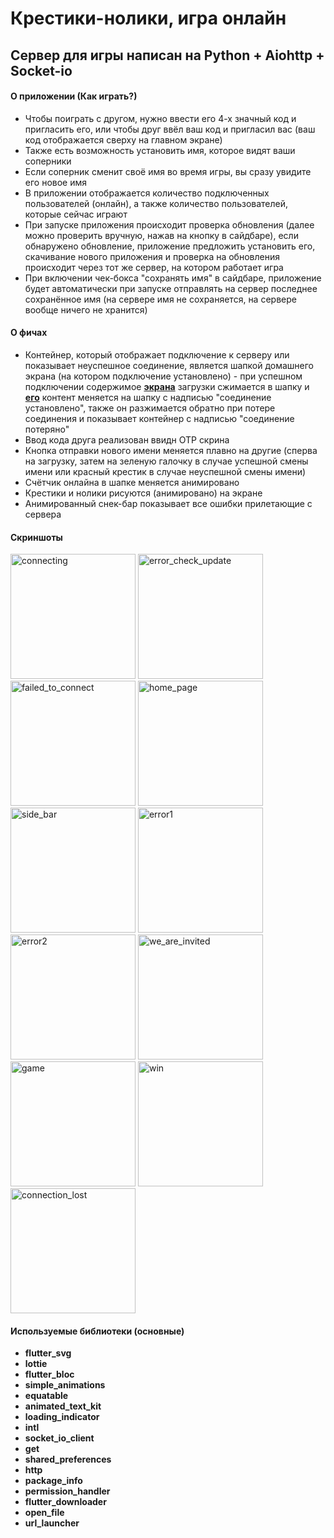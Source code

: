 # Крестики-нолики, игра онлайн

## Сервер для игры написан на Python + Aiohttp + Socket-io

#### О приложении (Как играть?)
- Чтобы поиграть с другом, нужно ввести его 4-х значный код и пригласить его, или чтобы друг ввёл ваш код и пригласил вас (ваш код отображается сверху на главном экране)
- Также есть возможность установить имя, которое видят ваши соперники
- Если соперник сменит своё имя во время игры, вы сразу увидите его новое имя
- В приложении отображается количество подключенных пользователей (онлайн), а также количество пользователей, которые сейчас играют
- При запуске приложения происходит проверка обновления (далее можно проверить вручную, нажав на кнопку в сайдбаре), если обнаружено обновление, приложение предложить установить его, скачивание нового приложения и проверка на обновления происходит через тот же сервер, на котором работает игра
- При включении чек-бокса "сохранять имя" в сайдбаре, приложение будет автоматически при запуске отправлять на сервер последнее сохранённое имя (на сервере имя не сохраняется, на сервере вообще ничего не хранится)

#### О фичах
- Контейнер, который отображает подключение к серверу или показывает неуспешное соединение, является шапкой домашнего экрана (на котором подключение установлено) - при успешном подключении содержимое <ins>**экрана**</ins> загрузки сжимается в шапку и <ins>**его**</ins> контент меняется на шапку с надписью "соединение установлено", также он разжимается обратно при потере соединения и показывает контейнер с надписью "соединение потеряно"
- Ввод кода друга реализован ввидн OTP скрина
- Кнопка отправки нового имени меняется плавно на другие (сперва на загрузку, затем на зеленую галочку в случае успешной смены имени или красный крестик в случае неуспешной смены имени)
- Счётчик онлайна в шапке меняется анимировано
- Крестики и нолики рисуются (анимировано) на экране
- Анимированный снек-бар показывает все ошибки прилетающие с сервера

#### Скриншоты
<img src="/assets/screenshots/connecting.jpg" alt="connecting" width="200"/>
<img src="/assets/screenshots/error_check_update.jpg" alt="error_check_update" width="200"/>
<img src="/assets/screenshots/failed_to_connect.jpg" alt="failed_to_connect" width="200"/>
<img src="/assets/screenshots/home_page.jpg" alt="home_page" width="200"/>
<img src="/assets/screenshots/side_bar.jpg" alt="side_bar" width="200"/>
<img src="/assets/screenshots/error1.jpg" alt="error1" width="200"/>
<img src="/assets/screenshots/error2.jpg" alt="error2" width="200"/>
<img src="/assets/screenshots/we_are_invited.jpg" alt="we_are_invited" width="200"/>
<img src="/assets/screenshots/game.jpg" alt="game" width="200"/>
<img src="/assets/screenshots/win.jpg" alt="win" width="200"/>
<img src="/assets/screenshots/connection_lost.jpg" alt="connection_lost" width="200"/>

#### Используемые библиотеки (основные)
- **flutter_svg**
- **lottie**
- **flutter_bloc**
- **simple_animations**
- **equatable**
- **animated_text_kit**
- **loading_indicator**
- **intl**
- **socket_io_client**
- **get**
- **shared_preferences**
- **http**
- **package_info**
- **permission_handler**
- **flutter_downloader**
- **open_file**
- **url_launcher**